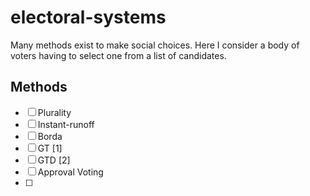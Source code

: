 # electoral-systems

Many methods exist to make social choices. 
Here I consider a body of voters having to select one from 
a list of candidates. 

## Methods

- [ ] Plurality
- [ ] Instant-runoff
- [ ] Borda
- [ ] GT [1]
- [ ] GTD [2]
- [ ] Approval Voting
- [ ] 
